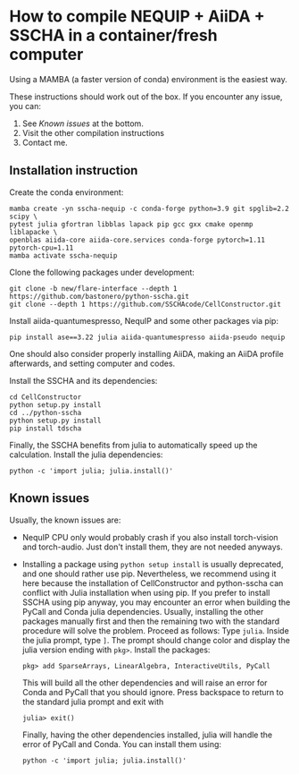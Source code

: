 # How to compile NEQUIP + AiiDA + SSCHA in a container/fresh computer

Using a MAMBA (a faster version of conda) environment is the easiest way.

These instructions should work out of the box. If you encounter any issue, you can:
1. See _Known issues_ at the bottom.
2. Visit the other compilation instructions
3. Contact me.


## Installation instruction

Create the conda environment:
```console
mamba create -yn sscha-nequip -c conda-forge python=3.9 git spglib=2.2 scipy \
pytest julia gfortran libblas lapack pip gcc gxx cmake openmp liblapacke \
openblas aiida-core aiida-core.services conda-forge pytorch=1.11 pytorch-cpu=1.11
mamba activate sscha-nequip
```

Clone the following packages under development:
```console
git clone -b new/flare-interface --depth 1 https://github.com/bastonero/python-sscha.git
git clone --depth 1 https://github.com/SSCHAcode/CellConstructor.git
```

Install aiida-quantumespresso, NequIP and some other packages via pip:
```console
pip install ase==3.22 julia aiida-quantumespresso aiida-pseudo nequip
```

One should also consider properly installing AiiDA, making an AiiDA profile afterwards, and setting computer and codes.


Install the SSCHA and its dependencies:
```console
cd CellConstructor
python setup.py install
cd ../python-sscha
python setup.py install
pip install tdscha
```

Finally, the SSCHA benefits from julia to automatically speed up the calculation. Install the julia dependencies:
```console
python -c 'import julia; julia.install()'
```

## Known issues

Usually, the known issues are:

- NequIP CPU only would probably crash if you also install torch-vision and torch-audio. Just don't install them, they are not needed anyways.
  
- Installing a package using `python setup install` is usually deprecated, and one should rather use pip. Nevertheless, we recommend using it here because the installation of CellConstructor and python-sscha can conflict with Julia installation when using pip. If you prefer to install SSCHA using pip anyway, you may encounter an error when building the PyCall and Conda julia dependencies. Usually, installing the other packages manually first and then the remaining two with the standard procedure will solve the problem. Proceed as follows:
    Type `julia`. Inside the julia prompt, type `]`. The prompt should change color and display the julia version ending with `pkg>`.
    Install the packages:
    ```console
    pkg> add SparseArrays, LinearAlgebra, InteractiveUtils, PyCall
    ```
    This will build all the other dependencies and will raise an error for Conda and PyCall that you should ignore.
    Press backspace to return to the standard julia prompt and exit with
    ```console
    julia> exit()
    ```
    Finally, having the other dependencies installed, julia will handle the error of PyCall and Conda. You can install them using:
    ```console
    python -c 'import julia; julia.install()'
    ```

